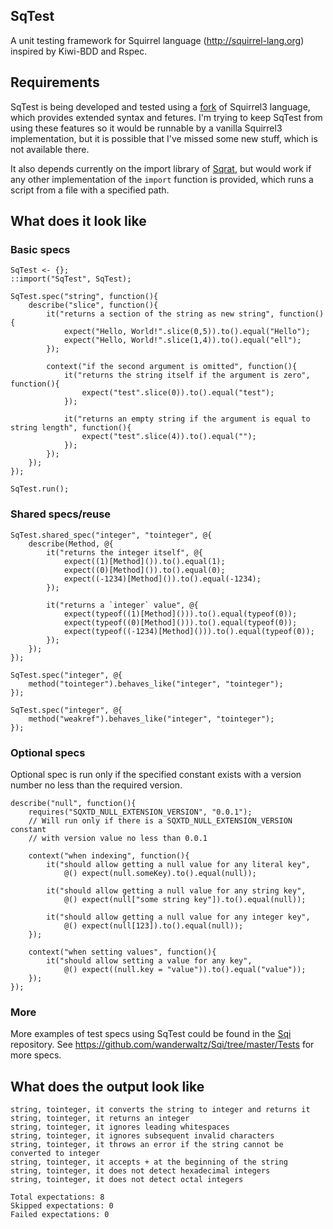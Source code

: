 ## SqTest
A unit testing framework for Squirrel language (http://squirrel-lang.org) inspired by Kiwi-BDD and Rspec.

## Requirements
SqTest is being developed and tested using a [fork](https://github.com/wanderwaltz/Squirrel) of Squirrel3 language, which provides extended syntax and fetures. I'm trying to keep SqTest from using these features so it would be runnable by a vanilla Squirrel3 implementation, but it is possible that I've missed some new stuff, which is not available there.

It also depends currently on the import library of [Sqrat](http://scrat.sourceforge.net), but would work if any other implementation of the `import` function is provided, which runs a script from a file with a specified path.

## What does it look like
### Basic specs
````Squirrel
SqTest <- {};
::import("SqTest", SqTest);

SqTest.spec("string", function(){
    describe("slice", function(){
        it("returns a section of the string as new string", function(){
            expect("Hello, World!".slice(0,5)).to().equal("Hello");
            expect("Hello, World!".slice(1,4)).to().equal("ell");
        });

        context("if the second argument is omitted", function(){
            it("returns the string itself if the argument is zero", function(){
                expect("test".slice(0)).to().equal("test");
            });

            it("returns an empty string if the argument is equal to string length", function(){
                expect("test".slice(4)).to().equal("");
            });
        });
    });
});

SqTest.run();
````

### Shared specs/reuse
````Squirrel
SqTest.shared_spec("integer", "tointeger", @{
    describe(Method, @{
        it("returns the integer itself", @{
            expect((1)[Method]()).to().equal(1);
            expect((0)[Method]()).to().equal(0);
            expect((-1234)[Method]()).to().equal(-1234);
        });

        it("returns a `integer` value", @{
            expect(typeof((1)[Method]())).to().equal(typeof(0));
            expect(typeof((0)[Method]())).to().equal(typeof(0));
            expect(typeof((-1234)[Method]())).to().equal(typeof(0));
        });
    });
});

SqTest.spec("integer", @{
    method("tointeger").behaves_like("integer", "tointeger");
});

SqTest.spec("integer", @{
    method("weakref").behaves_like("integer", "tointeger");
});
````
### Optional specs
Optional spec is run only if the specified constant exists with a version 
number no less than the required version.
````Squirrel
describe("null", function(){
    requires("SQXTD_NULL_EXTENSION_VERSION", "0.0.1");
    // Will run only if there is a SQXTD_NULL_EXTENSION_VERSION constant
    // with version value no less than 0.0.1

    context("when indexing", function(){
        it("should allow getting a null value for any literal key",
            @() expect(null.someKey).to().equal(null));

        it("should allow getting a null value for any string key",
            @() expect(null["some string key"]).to().equal(null));

        it("should allow getting a null value for any integer key",
            @() expect(null[123]).to().equal(null));
    });

    context("when setting values", function(){
        it("should allow setting a value for any key",
            @() expect((null.key = "value")).to().equal("value"));
    });
});
````
### More
More examples of test specs using SqTest could be found in the [Sqi](https://github.com/wanderwaltz/Sqi) repository.
See https://github.com/wanderwaltz/Sqi/tree/master/Tests for more specs.

## What does the output look like
````
string, tointeger, it converts the string to integer and returns it 
string, tointeger, it returns an integer 
string, tointeger, it ignores leading whitespaces 
string, tointeger, it ignores subsequent invalid characters 
string, tointeger, it throws an error if the string cannot be converted to integer 
string, tointeger, it accepts + at the beginning of the string 
string, tointeger, it does not detect hexadecimal integers 
string, tointeger, it does not detect octal integers 
 
Total expectations: 8
Skipped expectations: 0
Failed expectations: 0
````
